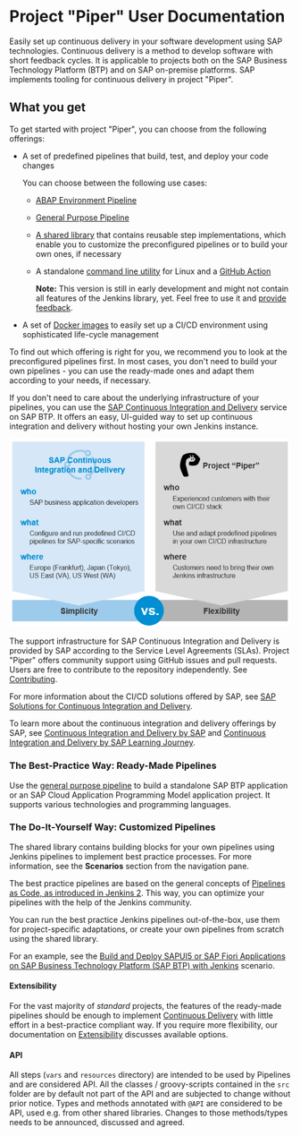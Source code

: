 # Project "Piper" User Documentation

Easily set up continuous delivery in your software development using SAP technologies.
Continuous delivery is a method to develop software with short feedback cycles. It is applicable to projects both on the SAP Business Technology Platform (BTP) and on SAP on-premise platforms.
SAP implements tooling for continuous delivery in project "Piper".

## What you get

To get started with project "Piper", you can choose from the following offerings:

* A set of predefined pipelines that build, test, and deploy your code changes

  You can choose between the following use cases:
  
  * [ABAP Environment Pipeline](pipelines/abapEnvironment/introduction/)
  * [General Purpose Pipeline](stages/introduction/)
  * [A shared library][piper-library] that contains reusable step implementations, which enable you to customize the  preconfigured pipelines or to build your own ones, if necessary
  * A standalone [command line utility](cli) for Linux and a [GitHub Action](https://github.com/SAP/project-piper-action)

    **Note:** This version is still in early development and might not contain all features of the Jenkins library, yet. Feel free to use it and [provide feedback](https://github.com/SAP/jenkins-library/issues).
    
* A set of [Docker images][devops-docker-images] to easily set up a CI/CD environment using sophisticated life-cycle management

To find out which offering is right for you, we recommend you to look at the preconfigured pipelines first. In most cases,  you don't need to build your own pipelines - you can use the ready-made ones and adapt them according to your needs, if necessary.

If you don't need to care about the underlying infrastructure of your pipelines, you can use the [SAP Continuous Integration and Delivery](https://help.sap.com/docs/CONTINUOUS_DELIVERY) service on SAP BTP. It offers an easy, UI-guided way to set up continuous integration and delivery without hosting your own Jenkins instance.

 ![SAP CI/CD vs Project "Piper"](images/CICD_Piper.png "Solution Comparison")
 
The support infrastructure for SAP Continuous Integration and Delivery is provided by SAP according to the Service Level Agreements (SLAs). Project "Piper" offers community support using GitHub issues and pull requests. Users are free to contribute to the repository independently. See [Contributing](https://github.com/SAP/jenkins-library/blob/master/.github/CONTRIBUTING.md).

For more information about the CI/CD solutions offered by SAP, see [SAP Solutions for Continuous Integration and Delivery](https://help.sap.com/docs/CICD_OVERVIEW/8cacec64ed854b2a88e9a0973e0f97a2/e9fa320181124fa9808d4446a1bf69dd.html).

To learn more about the continuous integration and delivery offerings by SAP, see [Continuous Integration and Delivery by SAP](https://help.sap.com/docs/CICD_OVERVIEW) and [Continuous Integration and Delivery by SAP Learning Journey](https://help.sap.com/learning-journeys/b76f0b2e5d534c449c1f3b0fa84ab697). 

### The Best-Practice Way: Ready-Made Pipelines

Use the [general purpose pipeline](stages/introduction/) to build a standalone SAP BTP application or an SAP Cloud Application Programming Model application project. It supports various technologies and programming languages.

### The Do-It-Yourself Way: Customized Pipelines

The shared library contains building blocks for your own pipelines using Jenkins pipelines to implement best practice processes. For more information, see the **Scenarios** section from the navigation pane.

The best practice pipelines are based on the general concepts of [Pipelines as Code, as introduced in Jenkins 2][jenkins-doc-pipelines].
This way, you can optimize your pipelines with the help of the Jenkins community.

You can run the best practice Jenkins pipelines out-of-the-box, use them for project-specific adaptations, or create your own pipelines from scratch using the shared library.

For an example, see the [Build and Deploy SAPUI5 or SAP Fiori Applications on SAP Business Technology Platform (SAP BTP) with Jenkins][piper-library-scenario] scenario.

#### Extensibility

For the vast majority of _standard_ projects, the features of the ready-made pipelines should be enough to implement [Continuous Delivery](https://martinfowler.com/bliki/ContinuousDelivery.html) with little effort in a best-practice compliant way.
If you require more flexibility, our documentation on [Extensibility][piper-doc-extensibility] discusses available options.

#### API

All steps (`vars` and `resources` directory) are intended to be used by Pipelines and are considered API.
All the classes / groovy-scripts contained in the `src` folder are by default not part of
the API and are subjected to change without prior notice. Types and methods annotated with
`@API` are considered to be API, used e.g. from other shared libraries. Changes to those
methods/types needs to be announced, discussed and agreed.

[github]: https://github.com
[piper-library]: https://github.com/SAP/jenkins-library
[cloud-sdk-pipeline]: pipelines/cloud-sdk/introduction/
[devops-docker-images]: https://github.com/SAP/devops-docker-images
[devops-docker-images-issues]:       https://github.com/SAP/devops-docker-images/issues
[devops-docker-images-cxs-guide]:     https://github.com/SAP/devops-docker-images/blob/master/docs/operations/cx-server-operations-guide.md
[piper-library-scenario]: scenarios/ui5-sap-cp/Readme/
[piper-doc-extensibility]: extensibility
[piper-library-pages-plugins]: requiredPlugins
[piper-library-issues]: https://github.com/SAP/jenkins-library/issues
[piper-library-license]: ./LICENSE
[piper-library-contribution]: .github/CONTRIBUTING.md
[jenkins-doc-pipelines]: https://jenkins.io/solutions/pipeline
[jenkins-doc-libraries]: https://jenkins.io/doc/book/pipeline/shared-libraries
[jenkins-doc-steps]: https://jenkins.io/doc/pipeline/steps
[jenkins-plugin-sharedlibs]: https://wiki.jenkins-ci.org/display/JENKINS/Pipeline+Shared+Groovy+Libraries+Plugin
[google-group]: https://groups.google.com/forum/#!forum/project-piper
